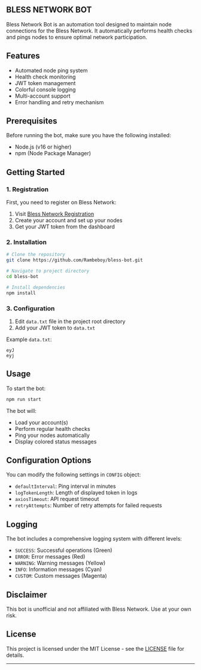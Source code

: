 ## BLESS NETWORK BOT

Bless Network Bot is an automation tool designed to maintain node connections for the Bless Network. It automatically performs health checks and pings nodes to ensure optimal network participation.

## Features

- Automated node ping system
- Health check monitoring
- JWT token management
- Colorful console logging
- Multi-account support
- Error handling and retry mechanism

## Prerequisites

Before running the bot, make sure you have the following installed:

- Node.js (v16 or higher)
- npm (Node Package Manager)

## Getting Started

### 1. Registration

First, you need to register on Bless Network:

1. Visit [Bless Network Registration](https://bless.network/dashboard)
2. Create your account and set up your nodes
3. Get your JWT token from the dashboard

### 2. Installation

```bash
# Clone the repository
git clone https://github.com/Rambeboy/bless-bot.git

# Navigate to project directory
cd bless-bot

# Install dependencies
npm install
```

### 3. Configuration

1. Edit `data.txt` file in the project root directory
2. Add your JWT token to `data.txt`

Example `data.txt`:

```
eyJ
eyj
```

## Usage

To start the bot:

```bash
npm run start
```

The bot will:

- Load your account(s)
- Perform regular health checks
- Ping your nodes automatically
- Display colored status messages

## Configuration Options

You can modify the following settings in `CONFIG` object:

- `defaultInterval`: Ping interval in minutes
- `logTokenLength`: Length of displayed token in logs
- `axiosTimeout`: API request timeout
- `retryAttempts`: Number of retry attempts for failed requests

## Logging

The bot includes a comprehensive logging system with different levels:

- `SUCCESS`: Successful operations (Green)
- `ERROR`: Error messages (Red)
- `WARNING`: Warning messages (Yellow)
- `INFO`: Information messages (Cyan)
- `CUSTOM`: Custom messages (Magenta)

## Disclaimer

This bot is unofficial and not affiliated with Bless Network. Use at your own risk.

## License

This project is licensed under the MIT License - see the [LICENSE](LICENSE) file for details.

---